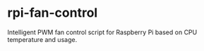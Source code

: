 # rpi-fan-control
Intelligent PWM fan control script for Raspberry Pi based on CPU temperature and usage.
